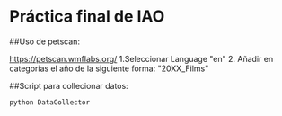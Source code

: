 # Práctica final de IAO

##Uso de petscan:

https://petscan.wmflabs.org/
  1.Seleccionar Language "en"
  2. Añadir en categorias el año de la siguiente forma: "20XX_Films"

##Script para collecionar datos:

`python DataCollector`
